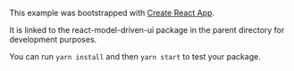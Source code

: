 This example was bootstrapped with [Create React App](https://github.com/facebook/create-react-app).

It is linked to the react-model-driven-ui package in the parent directory for development purposes.

You can run `yarn install` and then `yarn start` to test your package.
